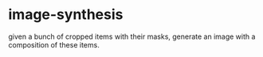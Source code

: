 # image-synthesis
given a bunch of cropped items with their masks, generate an image with a composition of these items. 
